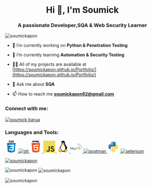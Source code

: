 <h1 align="center">Hi 👋, I'm Soumick</h1>
<h3 align="center">A passionate Developer,SQA & Web Security Learner</h3>


<p align="left"> <img src="https://komarev.com/ghpvc/?username=soumickapon&label=Profile%20views&color=0e75b6&style=flat" alt="soumickapon" /> </p>


- 🔭 I’m currently working on **Python & Penetration Testing**

- 🌱 I’m currently learning **Automation & Security Testing**

- 👨‍💻 All of my projects are available at [https://soumickapon.github.io/Portfolio/](https://soumickapon.github.io/Portfolio/)

- 💬 Ask me about **SQA**

- 📫 How to reach me **soumickapon62@gmail.com**



<h3 align="left">Connect with me:</h3>
<p align="left">
<a href="https://www.linkedin.com/in/soumick-barua-b543221bb/" target="blank"><img align="center" src="https://raw.githubusercontent.com/rahuldkjain/github-profile-readme-generator/master/src/images/icons/Social/linked-in-alt.svg" alt="soumick barua" height="30" width="40" /></a>
</p>

<h3 align="left">Languages and Tools:</h3>
<p align="left"> <a href="https://www.w3schools.com/css/" target="_blank" rel="noreferrer"> <img src="https://raw.githubusercontent.com/devicons/devicon/master/icons/css3/css3-original-wordmark.svg" alt="css3" width="40" height="40"/> </a> <a href="https://git-scm.com/" target="_blank" rel="noreferrer"> <img src="https://www.vectorlogo.zone/logos/git-scm/git-scm-icon.svg" alt="git" width="40" height="40"/> </a> <a href="https://www.w3.org/html/" target="_blank" rel="noreferrer"> <img src="https://raw.githubusercontent.com/devicons/devicon/master/icons/html5/html5-original-wordmark.svg" alt="html5" width="40" height="40"/> </a> <a href="https://developer.mozilla.org/en-US/docs/Web/JavaScript" target="_blank" rel="noreferrer"> <img src="https://raw.githubusercontent.com/devicons/devicon/master/icons/javascript/javascript-original.svg" alt="javascript" width="40" height="40"/> </a> <a href="https://www.linux.org/" target="_blank" rel="noreferrer"> <img src="https://raw.githubusercontent.com/devicons/devicon/master/icons/linux/linux-original.svg" alt="linux" width="40" height="40"/> </a> <a href="https://www.mysql.com/" target="_blank" rel="noreferrer"> <img src="https://raw.githubusercontent.com/devicons/devicon/master/icons/mysql/mysql-original-wordmark.svg" alt="mysql" width="40" height="40"/> </a> <a href="https://postman.com" target="_blank" rel="noreferrer"> <img src="https://www.vectorlogo.zone/logos/getpostman/getpostman-icon.svg" alt="postman" width="40" height="40"/> </a> <a href="https://www.python.org" target="_blank" rel="noreferrer"> <img src="https://raw.githubusercontent.com/devicons/devicon/master/icons/python/python-original.svg" alt="python" width="40" height="40"/> </a> <a href="https://www.selenium.dev" target="_blank" rel="noreferrer"> <img src="https://raw.githubusercontent.com/detain/svg-logos/780f25886640cef088af994181646db2f6b1a3f8/svg/selenium-logo.svg" alt="selenium" width="40" height="40"/> </a> </p>

<p align="left"> <a href="https://github.com/ryo-ma/github-profile-trophy"><img src="https://github-profile-trophy.vercel.app/?username=soumickapon" alt="soumickapon" /></a> </p>


<p><img align="left" src="https://github-readme-stats.vercel.app/api/top-langs?username=soumickapon&show_icons=true&locale=en&layout=compact" alt="soumickapon" /></p>

<p>&nbsp;<img align="center" src="https://github-readme-stats.vercel.app/api?username=soumickapon&show_icons=true&locale=en" alt="soumickapon" /></p>

<p><img align="center" src="https://github-readme-streak-stats.herokuapp.com/?user=soumickapon&" alt="soumickapon" /></p>
